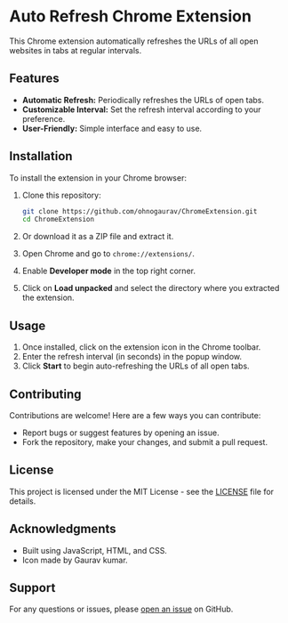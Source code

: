 # Auto Refresh Chrome Extension

This Chrome extension automatically refreshes the URLs of all open websites in tabs at regular intervals.

## Features

- **Automatic Refresh:** Periodically refreshes the URLs of open tabs.
- **Customizable Interval:** Set the refresh interval according to your preference.
- **User-Friendly:** Simple interface and easy to use.

## Installation

To install the extension in your Chrome browser:

1. Clone this repository:

   ```bash
   git clone https://github.com/ohnogaurav/ChromeExtension.git
   cd ChromeExtension

4. Or download it as a ZIP file and extract it.
5. Open Chrome and go to `chrome://extensions/`.
6. Enable **Developer mode** in the top right corner.
7. Click on **Load unpacked** and select the directory where you extracted the extension.

## Usage

1. Once installed, click on the extension icon in the Chrome toolbar.
2. Enter the refresh interval (in seconds) in the popup window.
3. Click **Start** to begin auto-refreshing the URLs of all open tabs.

## Contributing

Contributions are welcome! Here are a few ways you can contribute:
- Report bugs or suggest features by opening an issue.
- Fork the repository, make your changes, and submit a pull request.

## License

This project is licensed under the MIT License - see the [LICENSE](LICENSE) file for details.

## Acknowledgments

- Built using JavaScript, HTML, and CSS.
- Icon made by Gaurav kumar.

## Support

For any questions or issues, please [open an issue](https://github.com/yourusername/your-repo/issues) on GitHub.
